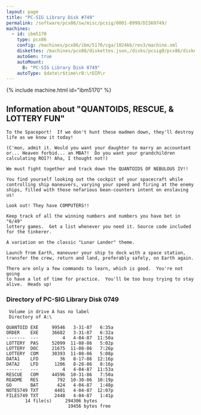 ```yaml
---
layout: page
title: "PC-SIG Library Disk #749"
permalink: /software/pcx86/sw/misc/pcsig/0001-0999/DISK0749/
machines:
  - id: ibm5170
    type: pcx86
    config: /machines/pcx86/ibm/5170/cga/1024kb/rev3/machine.xml
    diskettes: /machines/pcx86/diskettes.json,/disks/pcsig0/pcx86/diskettes.json
    autoGen: true
    autoMount:
      B: "PC-SIG Library Disk 0749"
    autoType: $date\r$time\rB:\rDIR\r
---
```


{% include machine.html id="ibm5170" %}

## Information about "QUANTOIDS, RESCUE, & LOTTERY FUN"

    To the Spaceport!  If we don't hunt these madmen down, they'll destroy
    life as we know it today!
    
    (C'mon, admit it. Would you want your daughter to marry an accountant
    or... Heaven forbid... an MBA?!  Do you want your grandchildren
    calculating ROI?! Aha, I thought not!)
    
    We must fight together and track down the QUANTOIDS OF NEBULOUS IV!!
    
    You find yourself looking out the cockpit of your spacecraft while
    controlling ship maneuvers, varying your speed and firing at the enemy
    ships, filled with those nefarious bean-counters intent on enslaving
    us!
    
    Look out! They have COMPUTERS!!
    
    Keep track of all the winning numbers and numbers you have bet in "6/49"
    lottery games.  Get a list whenever you need it. Source code included
    for the tinkerer.
    
    A variation on the classic "Lunar Lander" theme.
    
    Launch from Earth, maneuver your ship to dock with a space station,
    transfer the crew, return and land, preferably safely, on Earth again.
    
    There are only a few commands to learn, which is good.  You're not going
    to have a lot of time for practice.  You'll be too busy trying to stay
    alive.  Heads up!

### Directory of PC-SIG Library Disk 0749

     Volume in drive A has no label
     Directory of A:\

    QUANTOID EXE     99546   3-31-87   6:35a
    ORDER    EXE     36682   3-31-87   6:32a
    -------  ---         4   4-04-87  11:50a
    LOTTERY  PAS     52099  11-08-86   5:02p
    LOTTERY  DOC     21675  11-08-86   7:26p
    LOTTERY  COM     30393  11-08-86   5:08p
    DATA1    LFD        36   8-17-86  12:16p
    DATA2    LFD      1206   8-28-86   8:16p
    ------   ---         4   4-04-87  11:53a
    RESCUE   COM     44596  10-31-86   7:50a
    README   RES       792  10-30-86  10:19p
    GO       BAT       424   4-04-87   1:48p
    NOTES749 TXT      4401   4-04-87  12:07p
    FILES749 TXT      2448   4-04-87   1:41p
           14 file(s)     294306 bytes
                           19456 bytes free
